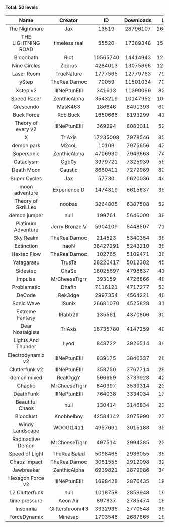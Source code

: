 #### Total: 50 levels

| Name | Creator | ID | Downloads | Likes |
|:---:|:---:|:---:|:---:|:---:|
| The Nightmare | Jax | 13519 | 28796107 | 2603673
| THE LIGHTNING ROAD | timeless real | 55520 | 17389348 | 1543179
| Bloodbath | Riot | 10565740 | 14414943 | 1272798
| Nine Circles | Zobros | 4284013 | 13075668 | 1283809
| Laser Room | TrueNature | 1777565 | 12779763 | 790624
| yStep | TheRealDarnoc | 70059 | 11501034 | 702723
| Xstep v2 | IIINePtunEIII | 341613 | 11390099 | 824436
| Speed Racer | ZenthicAlpha | 3543219 | 10147952 | 1067902
| Crescendo | MasK463 | 186646 | 8491393 | 609576
| Buck Force | Rob Buck | 1650666 | 8193299 | 412234
| Theory of every v2 | IIINePtunEIII | 369294 | 8083011 | 525568
| X | TriAxis | 17235008 | 7978546 | 856047
| demon park | M2coL | 10109 | 7975656 | 477784
| Supersonic | ZenthicAlpha | 4706930 | 7949663 | 740013
| Cataclysm | Ggb0y | 3979721 | 7325939 | 567827
| Death Moon  | Caustic | 8660411 | 7279989 | 800293
| Super Cycles | Jax | 57730 | 6620036 | 447073
| moon adventure | Experience D | 1474319 | 6615637 | 353756
| Theory of SkriLLex | noobas | 3264805 | 6387588 | 526038
| demon jumper | null | 199761 | 5646000 | 391275
| Platinum Adventure | Jerry Bronze V | 5904109 | 5448507 | 719330
| Sky Realm | TheRealDarnoc | 214523 | 5340354 | 364705
| Extinction | haoN | 38427291 | 5243210 | 382887
| Hextec Flow | TheRealDarnoc | 102765 | 5109471 | 363166
| Yatagarasu  | TrusTa | 28220417 | 5012382 | 452464
| Sidestep | ChaSe | 18025697 | 4798637 | 411763
| Impulse | MrCheeseTigrr | 393159 | 4726866 | 487027
| Problematic | Dhafin | 7116121 | 4717277 | 538157
| DeCode | Rek3dge | 2997354 | 4564221 | 483873
| Sonic Wave | lSunix | 26681070 | 4525828 | 318736
| Extreme Fantasy | IRabb2tI | 135561 | 4370806 | 301631
| Dear Nostalgists | TriAxis | 18735780 | 4147259 | 498491
| Lights And Thunder | Lyod | 848722 | 3926514 | 347445
| Electrodynamix v2 | IIINePtunEIII | 839175 | 3846337 | 261337
| Clutterfunk v2 | IIINePtunEIII | 358750 | 3767714 | 284855
| demon mixed | RealOggY | 566659 | 3739928 | 426111
| Chaotic | MrCheeseTigrr | 840397 | 3539314 | 231504
| DeathFunk | IIINePtunEIII | 764038 | 3334034 | 171017
| Beautiful Chaos | null | 130414 | 3146834 | 235130
| Bloodlust | Knobbelboy | 42584142 | 3075990 | 278870
| Windy Landscape | WOOGI1411 | 4957691 | 3015188 | 352252
| Radioactive Demon | MrCheeseTigrr | 497514 | 2994385 | 239289
| Speed of Light | TheRealSalad | 5098465 | 2936055 | 353624
| Chaoz Impact | TheRealDarnoc | 3081555 | 2912098 | 322616
| Jawbreaker | ZenthicAlpha | 6939821 | 2879986 | 340166
| Hexagon Force v2 | IIINePtunEIII | 1698428 | 2876435 | 194076
| 12 Clutterfunk | null | 1018758 | 2859948 | 194193
| time pressure | Aeon Air | 897837 | 2785474 | 187550
| Insomnia | Glittershroom43 | 3332936 | 2770548 | 361099
| ForceDynamix | Minesap | 1703546 | 2687665 | 181666
